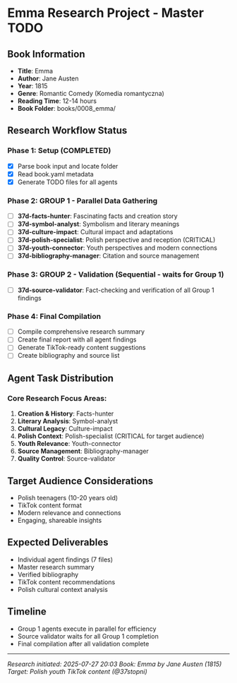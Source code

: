 # Emma Research Project - Master TODO

## Book Information
- **Title**: Emma
- **Author**: Jane Austen
- **Year**: 1815
- **Genre**: Romantic Comedy (Komedia romantyczna)
- **Reading Time**: 12-14 hours
- **Book Folder**: books/0008_emma/

## Research Workflow Status

### Phase 1: Setup (COMPLETED)
- [x] Parse book input and locate folder
- [x] Read book.yaml metadata
- [x] Generate TODO files for all agents

### Phase 2: GROUP 1 - Parallel Data Gathering
- [ ] **37d-facts-hunter**: Fascinating facts and creation story
- [ ] **37d-symbol-analyst**: Symbolism and literary meanings
- [ ] **37d-culture-impact**: Cultural impact and adaptations
- [ ] **37d-polish-specialist**: Polish perspective and reception (CRITICAL)
- [ ] **37d-youth-connector**: Youth perspectives and modern connections
- [ ] **37d-bibliography-manager**: Citation and source management

### Phase 3: GROUP 2 - Validation (Sequential - waits for Group 1)
- [ ] **37d-source-validator**: Fact-checking and verification of all Group 1 findings

### Phase 4: Final Compilation
- [ ] Compile comprehensive research summary
- [ ] Create final report with all agent findings
- [ ] Generate TikTok-ready content suggestions
- [ ] Create bibliography and source list

## Agent Task Distribution

### Core Research Focus Areas:
1. **Creation & History**: Facts-hunter
2. **Literary Analysis**: Symbol-analyst
3. **Cultural Legacy**: Culture-impact
4. **Polish Context**: Polish-specialist (CRITICAL for target audience)
5. **Youth Relevance**: Youth-connector
6. **Source Management**: Bibliography-manager
7. **Quality Control**: Source-validator

## Target Audience Considerations
- Polish teenagers (10-20 years old)
- TikTok content format
- Modern relevance and connections
- Engaging, shareable insights

## Expected Deliverables
- Individual agent findings (7 files)
- Master research summary
- Verified bibliography
- TikTok content recommendations
- Polish cultural context analysis

## Timeline
- Group 1 agents execute in parallel for efficiency
- Source validator waits for all Group 1 completion
- Final compilation after all validation complete

---
*Research initiated: 2025-07-27 20:03*
*Book: Emma by Jane Austen (1815)*
*Target: Polish youth TikTok content (@37stopni)*